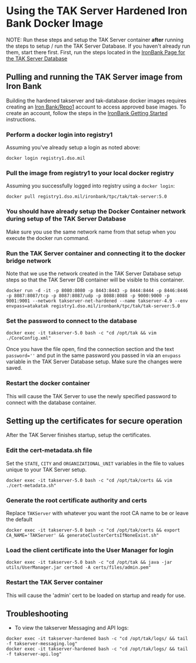 # Using the TAK Server Hardened Iron Bank Docker Image
NOTE: Run these steps and setup the TAK Server container **after** running the steps to setup / run the TAK Server Database.  If you haven't already run them, start there first. 
First, run the steps located in the [IronBank Page for the TAK Server Database](https://ironbank.dso.mil/repomap/details;registry1Path=tpc%252Ftak%252Ftak-server-db)

## Pulling and running the TAK Server image from Iron Bank
Building the hardened takserver and tak-database docker images requires creating an [Iron Bank/Repo1](https://repo1.dso.mil/dsop/dccscr#overview) account to access approved base images.
To create an account, follow the steps in the [IronBank Getting Started](https://repo1.dso.mil/dsop/dccscr#getting-started) instructions.

### Perform a docker login into registry1
Assuming you've already setup a login as noted above:
```shell
docker login registry1.dso.mil
```

### Pull the image from registry1 to your local docker registry
Assuming you successfully logged into registry using a `docker login`:
```shell
docker pull registry1.dso.mil/ironbank/tpc/tak/tak-server:5.0
```
### You should have already setup the Docker Container network during setup of the TAK Server Database
Make sure you use the same network name from that setup when you execute the docker run command.  

### Run the TAK Server container and connecting it to the docker bridge network
Note that we use the network created in the TAK Server Database setup steps so that the TAK Server DB container will be visible to this container.
```shell
docker run -d -it -p 8080:8080 -p 8443:8443 -p 8444:8444 -p 8446:8446 -p 8087:8087/tcp -p 8087:8087/udp -p 8088:8088 -p 9000:9000 -p 9001:9001 --network takserver-net-hardened --name takserver-4.9 --env envpass=atakatak registry1.dso.mil/ironbank/tpc/tak/tak-server:5.0
```
### Set the password to connect to the database
```shell
docker exec -it takserver-5.0 bash -c "cd /opt/tak && vim ./CoreConfig.xml"
```
Once you have the file open, find the connection section and the text `password=''` and put in the same password you passed in via an `envpass` variable in the TAK Server Database setup.
Make sure the changes were saved.

### Restart the docker container
This will cause the TAK Server to use the newly specified password to connect with the database container. 

## Setting up the certificates for secure operation
After the TAK Server finishes startup, setup the certificates.  
### Edit the cert-metadata.sh file 
Set the `STATE`, `CITY` and `ORGANIZATIONAL_UNIT` variables in the file to values unique to your TAK Server setup.
```shell
docker exec -it takserver-5.0 bash -c "cd /opt/tak/certs && vim ./cert-metadata.sh"
```
### Generate the root certificate authority and certs
Replace `TAKServer` with whatever you want the root CA name to be or leave the default
```shell
docker exec -it takserver-5.0 bash -c "cd /opt/tak/certs && export CA_NAME='TAKServer' && generateClusterCertsIfNoneExist.sh"
```

### Load the client certificate into the User Manager for login
```shell
docker exec -it takserver-5.0 bash -c "cd /opt/tak && java -jar utils/UserManager.jar certmod -A certs/files/admin.pem"
```
### Restart the TAK Server container
This will cause the 'admin' cert to be loaded on startup and ready for use.

## Troubleshooting
- To view the takserver Messaging and API logs:
```shell
docker exec -it takserver-hardened bash -c "cd /opt/tak/logs/ && tail -f takserver-messaging.log"
docker exec -it takserver-hardened bash -c "cd /opt/tak/logs/ && tail -f takserver-api.log"
```
